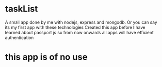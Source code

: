 # taskList
A small app done by me with nodejs, express and mongodb. Or you can say its my first app with these technologies
Created this app before I have learned about passport js so from now onwards all apps will have efficient authentication
# this app is of no use 
